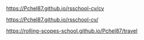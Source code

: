 https://Pchel87.github.io/rsschool-cv/cv

https://Pchel87.github.io/rsschool-cv/

https://rolling-scopes-school.github.io/Pchel87/travel
